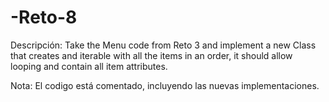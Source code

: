 # -Reto-8
Descripción: Take the Menu code from Reto 3 and implement a new Class that creates and iterable with all the items in an order, it should allow looping and contain all item attributes.

Nota: El codigo está comentado, incluyendo las nuevas implementaciones. 
